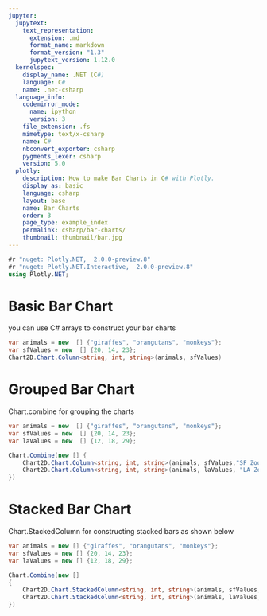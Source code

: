 ```yaml
---
jupyter:
  jupytext:
    text_representation:
      extension: .md
      format_name: markdown
      format_version: "1.3"
      jupytext_version: 1.12.0
  kernelspec:
    display_name: .NET (C#)
    language: C#
    name: .net-csharp
  language_info:
    codemirror_mode:
      name: ipython
      version: 3
    file_extension: .fs
    mimetype: text/x-csharp
    name: C#
    nbconvert_exporter: csharp
    pygments_lexer: csharp
    version: 5.0
  plotly:
    description: How to make Bar Charts in C# with Plotly.
    display_as: basic
    language: csharp
    layout: base
    name: Bar Charts
    order: 3
    page_type: example_index
    permalink: csharp/bar-charts/
    thumbnail: thumbnail/bar.jpg
---
```


```csharp dotnet_interactive={"language": "csharp"}
#r "nuget: Plotly.NET,  2.0.0-preview.8"
#r "nuget: Plotly.NET.Interactive,  2.0.0-preview.8"
using Plotly.NET;

```

<!-- #region dotnet_interactive={"language": "csharp"} -->

# Basic Bar Chart

you can use C# arrays to construct your bar charts

<!-- #endregion -->

```csharp dotnet_interactive={"language": "csharp"}
var animals = new  [] {"giraffes", "orangutans", "monkeys"};
var sfValues = new  [] {20, 14, 23};
Chart2D.Chart.Column<string, int, string>(animals, sfValues)

```

<!-- #region dotnet_interactive={"language": "csharp"} -->

# Grouped Bar Chart

Chart.combine for grouping the charts

<!-- #endregion -->

```csharp dotnet_interactive={"language": "csharp"}
var animals = new  [] {"giraffes", "orangutans", "monkeys"};
var sfValues = new  [] {20, 14, 23};
var laValues = new  [] {12, 18, 29};

Chart.Combine(new [] {
    Chart2D.Chart.Column<string, int, string>(animals, sfValues,"SF Zoo"),
    Chart2D.Chart.Column<string, int, string>(animals, laValues, "LA Zoo")
})

```

# Stacked Bar Chart

Chart.StackedColumn for constructing stacked bars as shown below

```csharp dotnet_interactive={"language": "csharp"}
var animals = new [] {"giraffes", "orangutans", "monkeys"};
var sfValues = new [] {20, 14, 23};
var laValues = new [] {12, 18, 29};

Chart.Combine(new []
{
    Chart2D.Chart.StackedColumn<string, int, string>(animals, sfValues, "SF Zoo"),
    Chart2D.Chart.StackedColumn<string, int, string>(animals, laValues, "LA Zoo")
})

```
